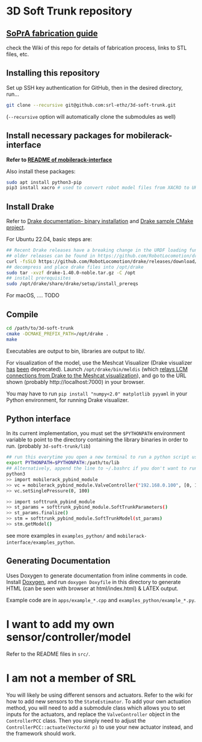 # 3D Soft Trunk repository
## [SoPrA fabrication guide](https://github.com/srl-ethz/3d-soft-trunk/wiki)
check the Wiki of this repo for details of fabrication process, links to STL files, etc.

## Installing this repository

Set up SSH key authentication for GitHub, then in the desired directory, run...
```bash
git clone --recursive git@github.com:srl-ethz/3d-soft-trunk.git
```
(`--recursive` option will automatically clone the submodules as well)

## Install necessary packages for mobilerack-interface

**Refer to [README of mobilerack-interface](https://github.com/srl-ethz/mobilerack-interface)**

Also install these packages:
```bash
sudo apt install python3-pip
pip3 install xacro # used to convert robot model files from XACRO to URDF
```

## Install Drake


Refer to [Drake documentation- binary installation](https://drake.mit.edu/from_binary.html) and [Drake sample CMake project](https://github.com/RobotLocomotion/drake-external-examples/tree/master/drake_cmake_installed).

For Ubuntu 22.04, basic steps are:
```bash
## Recent Drake releases have a breaking change in the URDF loading functions- I've checked that v1.16.0 works, so we will use that version
## older releases can be found in https://github.com/RobotLocomotion/drake/releases
curl -fsSLO https://github.com/RobotLocomotion/drake/releases/download/v1.40.0/drake-1.40.0-noble.tar.gz  # for Ubuntu 24.04 = Noble Numbat
## decompress and place drake files into /opt/drake
sudo tar -xvzf drake-1.40.0-noble.tar.gz -C /opt
## install prerequisites
sudo /opt/drake/share/drake/setup/install_prereqs
```

For macOS, .... TODO

## Compile

```bash
cd /path/to/3d-soft-trunk
cmake -DCMAKE_PREFIX_PATH=/opt/drake .
make
```

Executables are output to bin, libraries are output to lib/.

For visualization of the model, use the Meshcat Visualizer (Drake visualizer [has](https://stackoverflow.com/questions/75303201/drake-meshcat-visualizer-example-on-ubuntu-22-04-with-apt-installation) [been](https://github.com/RobotLocomotion/drake/issues/) deprecated).
Launch `/opt/drake/bin/meldis` (which [relays LCM connections from Drake to the Meshcat visualization](https://drake.mit.edu/pydrake/pydrake.visualization.meldis.html)), and go to the URL shown (probably http://localhost:7000) in your browser.

You may have to run `pip install "numpy<2.0" matplotlib pyyaml` in your Python environment, for running Drake visualizer.

## Python interface
In its current implementation, you must set the `$PYTHONPATH` environment variable to point to the directory containing the library binaries in order to run. (probably `3d-soft-trunk/lib`)

```bash
## run this everytime you open a new terminal to run a python script using this library
export PYTHONPATH=$PYTHONPATH:/path/to/lib
## Alternatively, append the line to ~/.bashrc if you don't want to run it every time.
python3
>> import mobilerack_pybind_module
>> vc = mobilerack_pybind_module.ValveController("192.168.0.100", [0, 1], 200)
>> vc.setSinglePressure(0, 100)

>> import softtrunk_pybind_module
>> st_params = softtrunk_pybind_module.SoftTrunkParameters()
>> st_params.finalize()
>> stm = softtrunk_pybind_module.SoftTrunkModel(st_params)
>> stm.getModel()
```

see more examples in `examples_python/` and `mobilerack-interface/examples_python`.

## Generating Documentation

Uses Doxygen to generate documentation from inline comments in code. Install [Doxygen](http://www.doxygen.nl), and
run `doxygen Doxyfile` in this directory to generate HTML (can be seen with browser at html/index.html) & LATEX output.

Example code are in `apps/example_*.cpp` and `examples_python/example_*.py`.

# I want to add my own sensor/controller/model

Refer to the README files in `src/`.

# I am not a member of SRL
You will likely be using different sensors and actuators. Refer to the wiki for how to add new sensors to the `StateEstimator`.
To add your own actuation method, you will need to add a submodule class which allows you to set inputs for the actuators, and replace the `ValveController` object in the `ControllerPCC` class.
Then you simply need to adjust the `ControllerPCC::actuate(VectorXd p)` to use your new actuator instead, and the framework should work.
